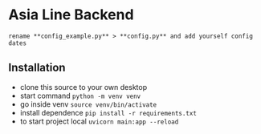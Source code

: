 # Asia Line Backend

    rename **config_example.py** > **config.py** and add yourself config dates


## Installation

- clone this source to your own desktop
- start command `python -m venv venv`
- go inside venv `source venv/bin/activate`
- install dependence `pip install -r requirements.txt`
- to start project local `uvicorn main:app --reload`